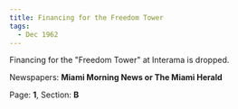 ```yaml
---  
title: Financing for the Freedom Tower  
tags:  
  - Dec 1962  
---  
```

  
Financing for the "Freedom Tower" at Interama is dropped.  
  
Newspapers: **Miami Morning News or The Miami Herald**  
  
Page: **1**, Section: **B** 
